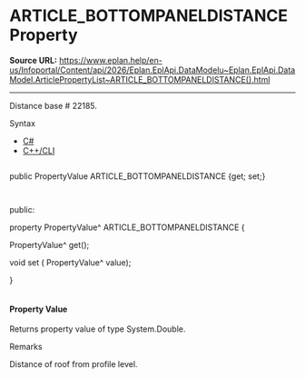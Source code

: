# ARTICLE_BOTTOMPANELDISTANCE Property

**Source URL:** https://www.eplan.help/en-us/Infoportal/Content/api/2026/Eplan.EplApi.DataModelu~Eplan.EplApi.DataModel.ArticlePropertyList~ARTICLE_BOTTOMPANELDISTANCE().html

---

Distance base # 22185.

Syntax

- [C#](#i-syntax-CS)
- [C++/CLI](#i-syntax-CPP2005)

```
```
public PropertyValue ARTICLE_BOTTOMPANELDISTANCE {get; set;}
```
```

```
```
public:

property PropertyValue^ ARTICLE_BOTTOMPANELDISTANCE {

   PropertyValue^ get();

   void set (    PropertyValue^ value);

}
```
```

#### Property Value

Returns property value of type System.Double.

Remarks

Distance of roof from profile level.
